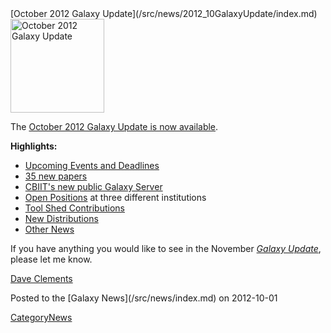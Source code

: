 <div class='newsItemHeader'>[October 2012 Galaxy Update](/src/news/2012_10GalaxyUpdate/index.md)</div>

<div class='right'><a href='/src/GalaxyUpdates/2012_10/index.md'><img src="/src/images/Logos/GalaxyUpdate200.png" alt="October 2012 Galaxy Update" width=150 /></a></div>

The [October 2012 Galaxy Update is now available](/src/GalaxyUpdates/2012_10/index.md). 

**Highlights:**

* [Upcoming Events and Deadlines](/src/GalaxyUpdates/2012_10/index.md#upcoming-events-and-deadlines)
* [35 new papers](/src/GalaxyUpdates/2012_10/index.md#new-papers)
* [CBIIT's new public Galaxy Server](/src/GalaxyUpdates/2012_10/index.md#new-public-server-cbiit)
* [Open Positions](/src/GalaxyUpdates/2012_10/index.md#whos-hiring) at three different institutions
* [Tool Shed Contributions](/src/GalaxyUpdates/2012_10/index.md#tool-shed-contributions)
* [New Distributions](/src/GalaxyUpdates/2012_10/index.md#new-distributionss)
* [Other News](/src/GalaxyUpdates/2012_10/index.md#other-news)

If you have anything you would like to see in the November *[Galaxy Update](/src/GalaxyUpdates/index.md)*, please let me know.

[Dave Clements](/src/DaveClements/index.md)

<div class='newsItemFooter'>Posted to the [Galaxy News](/src/news/index.md) on 2012-10-01</div>

[CategoryNews](/src/CategoryNews/index.md)
